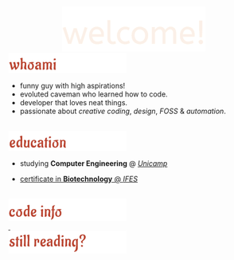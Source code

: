 <div name="header" align="center">
    <img height="" src="assets/welcome.gif"/>
</div>

<div name="whoami" align="left">
    <img src="assets/whoami.gif"/>
    <ul>
        <li>funny guy with high aspirations!</li>
        <li>evoluted caveman who learned how to code.</li>
        <li>developer that loves neat things.</li>
        <li>passionate about <i>creative coding</i>, <i>design</i>, <i>FOSS</i> & <i>automation</i>.</li>
    </ul>
    <br>
</div>

<div name="education" align="left">
    <img src="assets/education.gif"/>
    <ul>
        <li>
            <p>studying <b>Computer Engineering</b> @ <a href="https://www.unicamp.br/unicamp/" target="_blank"><i>Unicamp</i></a</p>
        </li>
        <li>
            <p>certificate in <b>Biotechnology</b> @ <a href="https://www.ifes.edu.br/" target="_blank"><i>IFES</i></a</p>
        </li>
    </ul>
    <br>
</div>

<div name="code-info">
    <img src="assets/code-info.gif"/>
    <br>
    <picture>
    <source
      srcset="https://github-readme-stats.vercel.app/api?username=icarochiabai&show_icons=true&theme=transparent&title_color=bb4430&icon_color=bb4430&hide_border=true&rank_icon=github&text_color=ebf5ee"
      media="(prefers-color-scheme: dark)"
    />
    <source
      srcset="https://github-readme-stats.vercel.app/api?username=icarochiabai&show_icons=true&theme=transparent&title_color=bb4430&icon_color=bb4430&hide_border=true&rank_icon=github&text_color=231f20"
      media="(prefers-color-scheme: light), (prefers-color-scheme: no-preference)"
    />
    <img align="center"/>
    </picture>
    <picture>
    <source
      srcset="https://github-readme-stats.vercel.app/api/top-langs/?username=icarochiabai&theme=transparent&title_color=bb4430&text_color=ebf5ee"
      media="(prefers-color-scheme: dark)"
    />
    <source
      srcset="https://github-readme-stats.vercel.app/api/top-langs/?username=icarochiabai&theme=transparent&title_color=bb4430&text_color=231f20"
      media="(prefers-color-scheme: light), (prefers-color-scheme: no-preference)"
    />
    <img align="center"/>
    </picture>
    <br>
</div>

<div name="still-reading" align="left">
    <img src="assets/still-reading.gif"/>
</div>